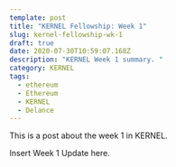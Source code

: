 ```yaml
---
template: post
title: "KERNEL Fellowship: Week 1"
slug: kernel-fellowship-wk-1
draft: true
date: 2020-07-30T10:59:07.168Z
description: "KERNEL Week 1 summary. "
category: KERNEL
tags:
  - ethereum
  - Ethereum
  - KERNEL
  - Delance
---
```

This is a post about the week 1 in KERNEL.  

Insert Week 1 Update here. 